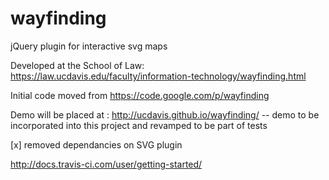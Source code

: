 wayfinding
==========

jQuery plugin for interactive svg maps

Developed at the School of Law: https://law.ucdavis.edu/faculty/information-technology/wayfinding.html

Initial code moved from https://code.google.com/p/wayfinding

Demo will be placed at : http://ucdavis.github.io/wayfinding/ -- demo to be incorporated into this project and revamped to be part of tests

[x] removed dependancies on SVG plugin

http://docs.travis-ci.com/user/getting-started/
